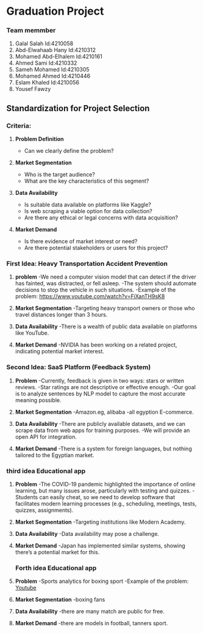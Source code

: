 # Graduation Project

### Team memmber 
1. Galal Salah           Id:4210058
2. Abd-Elwahaab Hany     Id:4210312
3. Mohamed Abd-Elhalem   Id:4210161
4. Ahmed Sami            Id:4210332
5. Sameh Mohamed         Id:4210305
6. Mohamed Ahmed         Id:4210446  
7. Eslam Khaled          Id:4210056
8. Yousef Fawzy 

## Standardization for Project Selection

### Criteria:

1. **Problem Definition**
   - Can we clearly define the problem?

2. **Market Segmentation**
   - Who is the target audience?
   - What are the key characteristics of this segment?

4. **Data Availability**
   - Is suitable data available on platforms like Kaggle?
   - Is web scraping a viable option for data collection?
   - Are there any ethical or legal concerns with data acquisition?

5. **Market Demand**
   - Is there evidence of market interest or need?
   - Are there potential stakeholders or users for this project?
  
### First Idea: Heavy Transportation Accident Prevention

1. **problem**
   -We need a computer vision model that can detect if the driver has fainted, was distracted, or fell asleep.
   -The system should automate decisions to stop the vehicle in such situations.
   -Example of the problem: https://www.youtube.com/watch?v=FiXanTH9sK8
   
2. **Market Segmentation**
   -Targeting heavy transport owners or those who travel distances longer than 3 hours.
   
3. **Data Availability**
   -There is a wealth of public data available on platforms like YouTube.
   
4. **Market Demand**
   -NVIDIA has been working on a related project, indicating potential market interest.



### Second Idea: SaaS Platform (Feedback System)

1. **Problem**
   -Currently, feedback is given in two ways: stars or written reviews.
   -Star ratings are not descriptive or effective enough.
   -Our goal is to analyze sentences by NLP model to capture the most accurate meaning possible.
   
2. **Market Segmentation**
   -Amazon.eg, alibaba
   -all egyption E-commerce.
   
3. **Data Availability**
   -There are publicly available datasets, and we can scrape data from web apps for training purposes.
   -We will provide an open API for integration.
   
   
4. **Market Demand**
   -There is a system for foreign languages, but nothing tailored to the Egyptian market.
   
### third idea Educational app 

1. **Problem**
   -The COVID-19 pandemic highlighted the importance of online learning, but many issues arose, particularly with testing and quizzes.
   -Students can easily cheat, so we need to develop software that facilitates modern learning processes (e.g., scheduling, meetings, tests, quizzes, assignments).
   
2. **Market Segmentation**
   -Targeting institutions like Modern Academy.
   
3. **Data Availability**
   -Data availability may pose a challenge.
   
   
4. **Market Demand**
   -Japan has implemented similar systems, showing there’s a potential market for this.
   
   ### Forth idea Educational app 

1. **Problem**
   -Sports analytics for boxing sport
   -Example of the problem: [Youtube](https://www.youtube.com/watch?v=L23oIHZE14w)
   
3. **Market Segmentation**
   -boxing fans
   
4. **Data Availability**
   -there are many match are public for free.
   
   
5. **Market Demand**
   -there are models in football, tanners sport.
